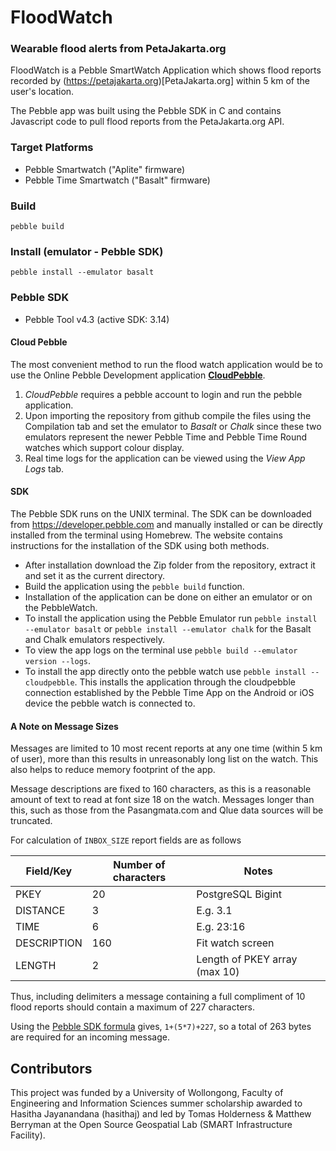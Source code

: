 FloodWatch
==========
### Wearable flood alerts from PetaJakarta.org
FloodWatch is a Pebble SmartWatch Application which shows flood reports recorded by (https://petajakarta.org)[PetaJakarta.org] within 5 km of the user's location.

The Pebble app was built using the Pebble SDK in C and contains Javascript code to pull flood reports from the PetaJakarta.org API.

### Target Platforms
* Pebble Smartwatch ("Aplite" firmware)
* Pebble Time Smartwatch ("Basalt" firmware)

### Build
`pebble build`

### Install (emulator - Pebble SDK)
`pebble install --emulator basalt`

### Pebble SDK
* Pebble Tool v4.3 (active SDK: 3.14)

#### Cloud Pebble
The most convenient method to run the flood watch application would be to use the Online Pebble Development application [**CloudPebble**](https://cloudpebble.net "CloudPebble").

1. *CloudPebble* requires a pebble account to login and run the pebble application.
2. Upon importing the repository from github compile the files using the Compilation tab and set the emulator to *Basalt* or *Chalk* since these two emulators represent the newer Pebble Time and Pebble Time Round watches which support colour display.
3. Real time logs for the application can be viewed using the *View App Logs* tab.

#### SDK
The Pebble SDK runs on the UNIX terminal. The SDK can be downloaded from https://developer.pebble.com and manually installed or can be directly installed from the terminal using Homebrew. The website contains instructions for the installation of the SDK using both methods.
* After installation download the Zip folder from the repository, extract it and set it as the current directory.
* Build the application using the `pebble build` function.
* Installation of the application can be done on either an emulator or on the PebbleWatch.
* To install the application using the Pebble Emulator run `pebble install --emulator basalt` or `pebble install --emulator chalk` for the Basalt and Chalk emulators respectively.
* To view the app logs on the terminal use `pebble build --emulator version --logs`.
* To install the app directly onto the pebble watch use `pebble install --cloudpebble`. This installs the application through the cloudpebble connection established by the Pebble Time App on the Android or iOS device the pebble watch is connected to.

#### A Note on Message Sizes
Messages are limited to 10 most recent reports at any one time (within 5 km of user), more than this results in unreasonably long list on the watch. This also helps to reduce memory footprint of the app.

Message descriptions are fixed to 160 characters, as this is a reasonable amount of text to read at font size 18 on the watch. Messages longer than this, such as those from the Pasangmata.com and Qlue data sources will be truncated.

For calculation of `INBOX_SIZE` report fields are as follows

| Field/Key   | Number of characters | Notes                         |
| ----------- | -------------------- | ----------------------------- |
| PKEY        | 20                   | PostgreSQL Bigint             |
| DISTANCE    | 3                    | E.g. 3.1                      |
| TIME        | 6                    | E.g. 23:16                    |
| DESCRIPTION | 160                  | Fit watch screen              |
| LENGTH      | 2                    | Length of PKEY array (max 10) |

Thus, including delimiters a message containing a full compliment of 10 flood reports should contain a
maximum of 227 characters.

Using the [Pebble SDK formula](https://developer.pebble.com/docs/c/Foundation/Dictionary/#dict_calc_buffer_size) gives,
`1+(5*7)+227`, so a total of 263 bytes are required for an incoming message.


## Contributors
This project was funded by a University of Wollongong, Faculty of Engineering and Information Sciences summer scholarship awarded to Hasitha Jayanandana (hasithaj) and led by Tomas Holderness & Matthew Berryman at the Open Source Geospatial Lab (SMART Infrastructure Facility).
